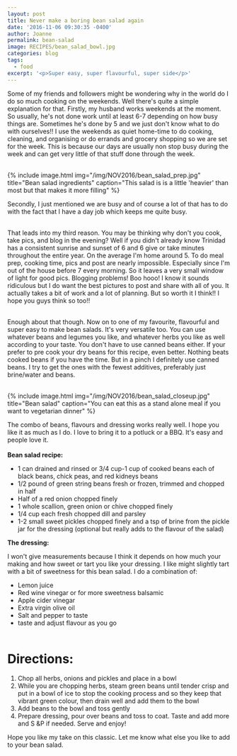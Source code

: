 ```yaml
---
layout: post
title: Never make a boring bean salad again
date: '2016-11-06 09:30:35 -0400'
author: Joanne
permalink: bean-salad
image: RECIPES/bean_salad_bowl.jpg
categories: blog
tags:
  - food
excerpt: '<p>Super easy, super flavourful, super side</p>'
---
```


Some of my friends and followers might be wondering why in the world do I do so much cooking on the weekends. Well there's quite a simple explanation for that. Firstly, my husband works weekends at the moment. So usually, he's not done work until at least 6-7 depending on how busy things are. Sometimes he's done by 5 and we just don't know what to do with ourselves!! I use the weekends as quiet home-time to do cooking, cleaning, and organising or do errands and grocery shopping so we are set for the week. This is because our days are usually non stop busy during the week and can get very little of that stuff done through the week.<br>
<br>

{% include image.html img="/img/NOV2016/bean_salad_prep.jpg" title="Bean salad ingredients" caption="This salad is is a little 'heavier' than most but that makes it more filling" %}

Secondly, I just mentioned we are busy and of course a lot of that has to do with the fact that I have a day job which keeps me quite busy.<br>
<br>

That leads into my third reason. You may be thinking why don't you cook, take pics, and blog in the evening? Well if you didn't already know Trinidad has a consistent sunrise and sunset of 6 and 6 give or take minutes throughout the entire year. On the average I'm home around 5\. To do meal prep, cooking time, pics and post are nearly impossible. Especially since I'm out of the house before 7 every morning. So it leaves a very small window of light for good pics. Blogging problems! Boo hooo! I know it sounds ridiculous but I do want the best pictures to post and share with all of you. It actually takes a bit of work and a lot of planning. But so worth it I think!! I hope you guys think so too!!<br>
<br>

Enough about that though. Now on to one of my favourite, flavourful and super easy to make bean salads. It's very versatile too. You can use whatever beans and legumes you like, and whatever herbs you like as well according to your taste. You don't have to use canned beans either. If your prefer to pre cook your dry beans for this recipe, even better. Nothing beats cooked beans if you have the time. But in a pinch I definitely use canned beans. I try to get the ones with the fewest additives, preferably just brine/water and beans.<br>
<br>

{% include image.html img="/img/NOV2016/bean_salad_closeup.jpg" title="Bean salad" caption="You can eat this as a stand alone meal if you want to vegetarian dinner" %}

The combo of beans, flavours and dressing works really well. I hope you like it as much as I do. I love to bring it to a potluck or a BBQ. It's easy and people love it.<br>
<br>
**Bean salad recipe:**

- 1 can drained and rinsed or 3/4 cup-1 cup of cooked beans each of black beans, chick peas, and red kidneys beans
- 1/2 pound of green string beans fresh or frozen, trimmed and chopped in half
- Half of a red onion chopped finely
- 1 whole scallion, green onion or chive chopped finely
- 1/4 cup each fresh chopped dill and parsley
- 1-2 small sweet pickles chopped finely and a tsp of brine from the pickle jar for the dressing (optional but really adds to the flavour of the salad)

**The dressing:**

I won't give measurements because I think it depends on how much your making and how sweet or tart you like your dressing. I like might slightly tart with a bit of sweetness for this bean salad. I do a combination of:

- Lemon juice
- Red wine vinegar or for more sweetness balsamic
- Apple cider vinegar
- Extra virgin olive oil
- Salt and pepper to taste
- taste and adjust flavour as you go<br>
  <br>

# Directions:

1. Chop all herbs, onions and pickles and place in a bowl
2. While you are chopping herbs, steam green beans until tender crisp and put in a bowl of ice to stop the cooking process and so they keep that vibrant green colour, then drain well and add them to the bowl
3. Add beans to the bowl and toss gently
4. Prepare dressing, pour over beans and toss to coat. Taste and add more and S &P if needed. Serve and enjoy!

Hope you like my take on this classic. Let me know what else you like to add to your bean salad.
